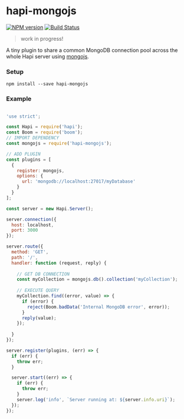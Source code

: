 # hapi-mongojs

[![NPM version][npm-image]][npm-url] [![Build Status][travis-image]][travis-url]

> work in progress!

A tiny plugin to share a common MongoDB connection pool across the whole Hapi server using [mongojs](https://github.com/mafintosh/mongojs).

### Setup
`npm install --save hapi-mongojs`

### Example
```javascript

'use strict';

const Hapi = require('hapi');
const Boom = require('boom');
// IMPORT DEPENDENCY
const mongojs = require('hapi-mongojs');

// ADD PLUGIN
const plugins = [
  {
    register: mongojs,
    options: {
      url: 'mongodb://localhost:27017/myDatabase'
    }
  }
];

const server = new Hapi.Server();

server.connection({
  host: localhost,
  port: 3000
});

server.route({
  method: 'GET',
  path: '/',
  handler: function (request, reply) {
  
    // GET DB CONNECTION
    const myCollection = mongojs.db().collection('myCollection');
    
    // EXECUTE QUERY
    myCollection.find((error, value) => {
      if (error) {
        reject(Boom.badData('Internal MongoDB error', error));
      }
      reply(value);
    });
    
  }
});

server.register(plugins, (err) => {
  if (err) {
    throw err;
  }

  server.start((err) => {
    if (err) {
      throw err;
    }
    server.log('info', `Server running at: ${server.info.uri}`);
  });
});

```

[npm-image]: https://img.shields.io/npm/v/hapi-mongojs.svg?style=flat-square
[npm-url]: https://www.npmjs.com/package/hapi-mongojs
[travis-image]: https://travis-ci.org/niqdev/hapi-mongojs.svg?branch=master
[travis-url]: https://travis-ci.org/niqdev/hapi-mongojs
